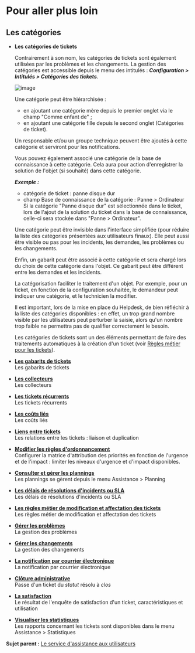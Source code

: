 Pour aller plus loin
====================

Les catégories
--------------

- **Les catégories de tickets**

  Contrairement à son nom, les catégories de tickets sont également utilisées par les problèmes et les changements.
  La gestion des catégories est accessible depuis le menu des intitulés : ***Configuration > Intitulés > Catégories des tickets***.

  ![image](docs/image/categorieTicket.png)

  Une catégorie peut être hiérarchisée :
  - en ajoutant une catégorie mère depuis le premier onglet via le champ "Comme enfant de" ;
  - en ajoutant une catégorie fille depuis le second onglet (Catégories de ticket).

  Un responsable et/ou un groupe technique peuvent être ajoutés à cette catégorie et serviront pour les notifications.

  Vous pouvez également associé une catégorie de la base de connaissance à cette catégorie. Cela aura pour action d'enregistrer la solution de l'objet (si souhaité) dans cette catégorie.

  ***Exemple :*** 
  - catégorie de ticket : panne disque dur
  - champ Base de connaissance de la catégorie : Panne > Ordinateur
  Si la catégorie "Panne disque dur" est sélectionnée dans le ticket, lors de l'ajout de la solution du ticket dans la base de connaissance, celle-ci sera stockée dans "Panne > Ordinateur".

  Une catégorie peut être invisible dans l'interface simplifiée (pour réduire la liste des catégories présentées aux utilisateurs finaux).
  Elle peut aussi être visible ou pas pour les incidents, les demandes, les problèmes ou les changements.

  Enfin, un gabarit peut être associé à cette catégorie et sera chargé lors du choix de cette catégorie dans l'objet. Ce gabarit peut être différent entre les demandes et les incidents.


  La catégorisation faciliter le traitement d'un objet. Par exemple, pour un ticket, en fonction de la configuration souhaitée, le demandeur peut indiquer une catégorie, et le technicien la modifier.

    Il est important, lors de la mise en place du Helpdesk, de bien réfléchir à la liste des catégories disponibles : en effet, un trop grand nombre visible par les utilisateurs peut perturber la saisie, alors qu'un nombre trop faible ne permettra pas de qualifier correctement le besoin.

    Les catégories de tickets sont un des éléments permettant de faire des traitements automatiques à la création d'un ticket (voir [Règles métier pour les tickets](administration_rule_ticket.html "Lors de la création d'un ticket, un mécanisme permet de modifier les attributs du ticket de manière automatique.")).


-   **[Les gabarits de
    tickets](../glpi/helpdesk_advanced_templates.html)**\
     Les gabarits de tickets
-   **[Les collecteurs](../glpi/helpdesk_advanced_collectors.html)**\
     Les collecteurs
-   **[Les tickets
    récurrents](../glpi/helpdesk_advanced_recurrent.html)**\
     Les tickets récurrents
-   **[Les coûts liés](../glpi/helpdesk_advanced_cost.html)**\
     Les coûts liés
-   **[Liens entre tickets](../glpi/helpdesk_ticket_link.html)**\
     Les relations entre les tickets : liaison et duplication
-   **[Modifier les règles
    d'ordonnancement](../glpi/helpdesk_advanced_ordering.html)**\
     Configurer la matrice d'attribution des priorités en fonction de
    l'urgence et de l'impact : limiter les niveaux d'urgence et d'impact
    disponibles.
-   **[Consulter et gérer les
    plannings](../glpi/helpdesk_planning.html)**\
     Les plannings se gèrent depuis le menu Assistance \> Planning
-   **[Les délais de résolutions d'incidents ou
    SLA](../glpi/helpdesk_advanced_sla.html)**\
     Les délais de résolutions d'incidents ou SLA
-   **[Les règles métier de modification et affectation des
    tickets](../glpi/helpdesk_advanced_businessrules.html)**\
     Les règles métier de modification et affectation des tickets
-   **[Gérer les problèmes](../glpi/helpdesk_advanced_problems.html)**\
     La gestion des problèmes
-   **[Gérer les changements](../glpi/helpdesk_advanced_changes.html)**\
     La gestion des changements
-   **[La notification par courrier
    électronique](../glpi/helpdesk_advanced_notifications.html)**\
     La notification par courrier électronique
-   **[Clôture
    administrative](../glpi/helpdesk_advanced_administrativeclose.html)**\
     Passe d'un ticket du *statut* résolu à *clos*
-   **[La satisfaction](../glpi/helpdesk_ticket_satisfaction.html)**\
     Le résultat de l'enquête de satisfaction d'un ticket,
    caractéristiques et utilisation
-   **[Visualiser les statistiques](../glpi/helpdesk_stat.html)**\
     Les rapports concernant les tickets sont disponibles dans le menu
    Assistance \> Statistiques

**Sujet parent :** [Le service d'assistance aux
utilisateurs](../glpi/helpdesk.html "Le service d'Assistance aux utilisateurs de GLPI")
